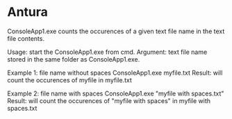 # Antura


ConsoleApp1.exe counts the occurences of a given text file name in the text file contents.

Usage:
start the ConsoleApp1.exe from cmd.
Argument: text file name stored in the same folder as ConsoleApp1.exe.

Example 1: file name without spaces
ConsoleApp1.exe myfile.txt
Result: will count the occurences of myfile in myfile.txt

Example 2: file name with spaces
ConsoleApp1.exe "myfile with spaces.txt"
Result: will count the occurences of "myfile with spaces" in myfile with spaces.txt

